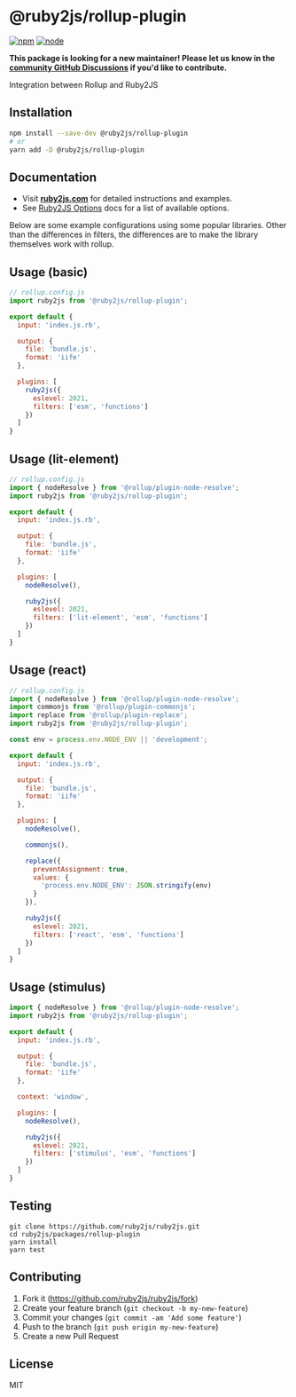 # @ruby2js/rollup-plugin

[![npm][npm]][npm-url]
[![node][node]][node-url]

**This package is looking for a new maintainer! Please let us know in the [community GitHub Discussions](https://github.com/ruby2js/ruby2js/discussions) if you'd like to contribute.**

Integration between Rollup and Ruby2JS

## Installation

```bash
npm install --save-dev @ruby2js/rollup-plugin
# or
yarn add -D @ruby2js/rollup-plugin
```

## Documentation

* Visit **[ruby2js.com](https://www.ruby2js.com/)** for detailed instructions and examples.
* See [Ruby2JS Options](https://www.ruby2js.com/docs/options) docs for a list of available options.

Below are some example configurations using some popular libraries.  Other
than the differences in filters, the differences are to make the library
themselves work with rollup.

## Usage (basic)

```javascript
// rollup.config.js
import ruby2js from '@ruby2js/rollup-plugin';

export default {
  input: 'index.js.rb',

  output: {
    file: 'bundle.js',
    format: 'iife'
  },

  plugins: [
    ruby2js({
      eslevel: 2021,
      filters: ['esm', 'functions']
    })
  ]
}
```

## Usage (lit-element)

```javascript
// rollup.config.js
import { nodeResolve } from '@rollup/plugin-node-resolve';
import ruby2js from '@ruby2js/rollup-plugin';

export default {
  input: 'index.js.rb',

  output: {
    file: 'bundle.js',
    format: 'iife'
  },

  plugins: [
    nodeResolve(),

    ruby2js({
      eslevel: 2021,
      filters: ['lit-element', 'esm', 'functions']
    })
  ]
}
```

## Usage (react)

```javascript
// rollup.config.js
import { nodeResolve } from '@rollup/plugin-node-resolve';
import commonjs from '@rollup/plugin-commonjs';
import replace from '@rollup/plugin-replace';
import ruby2js from '@ruby2js/rollup-plugin';

const env = process.env.NODE_ENV || 'development';

export default {
  input: 'index.js.rb',

  output: {
    file: 'bundle.js',
    format: 'iife'
  },

  plugins: [
    nodeResolve(),

    commonjs(),

    replace({
      preventAssignment: true,
      values: {
        'process.env.NODE_ENV': JSON.stringify(env)
      }
    }),

    ruby2js({
      eslevel: 2021,
      filters: ['react', 'esm', 'functions']
    })
  ]
}
```

## Usage (stimulus)

```javascript
import { nodeResolve } from '@rollup/plugin-node-resolve';
import ruby2js from '@ruby2js/rollup-plugin';

export default {
  input: 'index.js.rb',

  output: {
    file: 'bundle.js',
    format: 'iife'
  },

  context: 'window',

  plugins: [
    nodeResolve(),

    ruby2js({
      eslevel: 2021,
      filters: ['stimulus', 'esm', 'functions']
    })
  ]
}
```

## Testing

```
git clone https://github.com/ruby2js/ruby2js.git
cd ruby2js/packages/rollup-plugin
yarn install
yarn test
```

## Contributing

1. Fork it (https://github.com/ruby2js/ruby2js/fork)
2. Create your feature branch (`git checkout -b my-new-feature`)
3. Commit your changes (`git commit -am 'Add some feature'`)
4. Push to the branch (`git push origin my-new-feature`)
5. Create a new Pull Request

## License

MIT

[npm]: https://img.shields.io/npm/v/@ruby2js/ruby2js.svg
[npm-url]: https://npmjs.com/package/@ruby2js/ruby2js
[node]: https://img.shields.io/node/v/@ruby2js/ruby2js.svg
[node-url]: https://nodejs.org

